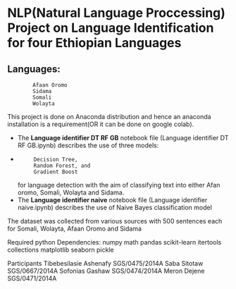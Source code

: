 # NLP(Natural Language Proccessing) Project on Language Identification for four Ethiopian Languages
   
##    Languages:
            Afaan Oromo
            Sidama
            Somali
            Wolayta

This project is done on Anaconda distribution and hence an anaconda installation is a requirement(OR it can be done on google colab).
* The **Language identifier DT RF GB** notebook file (Language identifier DT RF GB.ipynb) describes the use of three models:
* ```
       Decision Tree,
       Random Forest, and
       Gradient Boost
  ``` 
    for language detection with the aim of classifying text into either Afan oromo, Somali, Wolayta and Sidama.
* The **Language identifier naive** notebook file (Language identifier naive.ipynb) describes the use of Naive Bayes classification model

The dataset was collected from various sources with 500 sentences each for Somali, Wolayta, Afaan Oromo and Sidama

Required python Dependencies: 
    numpy
    math
    pandas
    scikit-learn
    itertools
    collections
    matplotlib
    seaborn
    pickle



Participants
Tibebesilasie Ashenafy  SGS/0475/2014A
Saba Sitotaw            SGS/0667/2014A
Sofonias Gashaw         SGS/0474/2014A
Meron Dejene            SGS/0471/2014A
